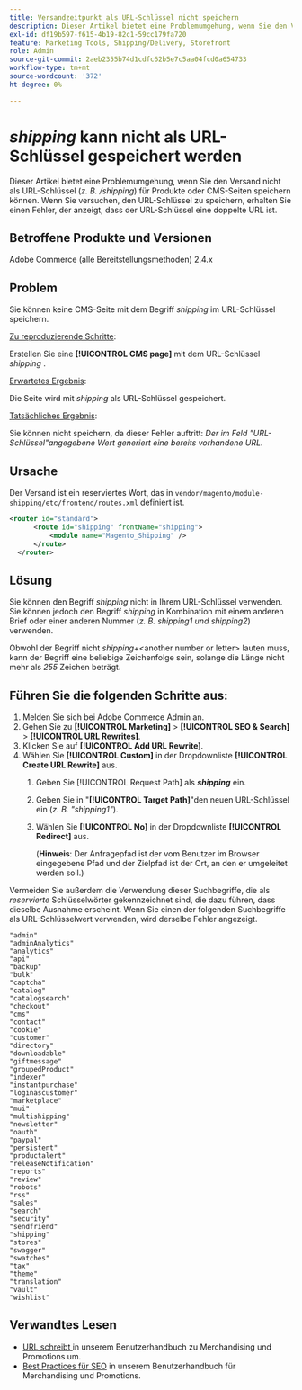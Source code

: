 ```yaml
---
title: Versandzeitpunkt als URL-Schlüssel nicht speichern
description: Dieser Artikel bietet eine Problemumgehung, wenn Sie den Versand nicht als URL-Schlüssel (_z. B. /shipping_) für Produkte oder CMS-Seiten speichern können. Wenn Sie versuchen, den URL-Schlüssel zu speichern, erhalten Sie eine Fehlermeldung, die anzeigt, dass der URL-Schlüssel eine doppelte URL ist.
exl-id: df19b597-f615-4b19-82c1-59cc179fa720
feature: Marketing Tools, Shipping/Delivery, Storefront
role: Admin
source-git-commit: 2aeb2355b74d1cdfc62b5e7c5aa04fcd0a654733
workflow-type: tm+mt
source-wordcount: '372'
ht-degree: 0%

---
```


# _shipping_ kann nicht als URL-Schlüssel gespeichert werden

Dieser Artikel bietet eine Problemumgehung, wenn Sie den Versand nicht als URL-Schlüssel (_z. B. /shipping_) für Produkte oder CMS-Seiten speichern können. Wenn Sie versuchen, den URL-Schlüssel zu speichern, erhalten Sie einen Fehler, der anzeigt, dass der URL-Schlüssel eine doppelte URL ist.

## Betroffene Produkte und Versionen

Adobe Commerce (alle Bereitstellungsmethoden) 2.4.x

## Problem

Sie können keine CMS-Seite mit dem Begriff _shipping_ im URL-Schlüssel speichern.

<u>Zu reproduzierende Schritte</u>:

Erstellen Sie eine **[!UICONTROL CMS page]** mit dem URL-Schlüssel _shipping_ .

<u>Erwartetes Ergebnis</u>:

Die Seite wird mit _shipping_ als URL-Schlüssel gespeichert.

<u>Tatsächliches Ergebnis</u>:

Sie können nicht speichern, da dieser Fehler auftritt:
*Der im Feld &quot;URL-Schlüssel&quot;angegebene Wert generiert eine bereits vorhandene URL.*

## Ursache

Der Versand ist ein reserviertes Wort, das in `vendor/magento/module-shipping/etc/frontend/routes.xml` definiert ist.

```xml
<router id="standard">
      <route id="shipping" frontName="shipping">
          <module name="Magento_Shipping" />
      </route>
  </router>
```

## Lösung

Sie können den Begriff _shipping_ nicht in Ihrem URL-Schlüssel verwenden. Sie können jedoch den Begriff _shipping_ in Kombination mit einem anderen Brief oder einer anderen Nummer (_z. B. shipping1 und shipping2_) verwenden.

Obwohl der Begriff nicht _shipping_+&lt;another number or letter> lauten muss, kann der Begriff eine beliebige Zeichenfolge sein, solange die Länge nicht mehr als *255* Zeichen beträgt.

## Führen Sie die folgenden Schritte aus:

1. Melden Sie sich bei Adobe Commerce Admin an.
1. Gehen Sie zu **[!UICONTROL Marketing]** > **[!UICONTROL SEO & Search]** > **[!UICONTROL URL Rewrites]**.
1. Klicken Sie auf **[!UICONTROL Add URL Rewrite]**.
1. Wählen Sie **[!UICONTROL Custom]** in der Dropdownliste **[!UICONTROL Create URL Rewrite]** aus.
   1. Geben Sie [!UICONTROL Request Path] als **_shipping_** ein.
   1. Geben Sie in &quot;**[!UICONTROL Target Path]**&quot;den neuen URL-Schlüssel ein (_z. B. &quot;shipping1&quot;_).
   1. Wählen Sie **[!UICONTROL No]** in der Dropdownliste **[!UICONTROL Redirect]** aus.


      (**Hinweis**: Der Anfragepfad ist der vom Benutzer im Browser eingegebene Pfad und der Zielpfad ist der Ort, an den er umgeleitet werden soll.)

Vermeiden Sie außerdem die Verwendung dieser Suchbegriffe, die als *reservierte* Schlüsselwörter gekennzeichnet sind, die dazu führen, dass dieselbe Ausnahme erscheint. Wenn Sie einen der folgenden Suchbegriffe als URL-Schlüsselwert verwenden, wird derselbe Fehler angezeigt.


```
"admin"
"adminAnalytics"
"analytics"
"api"
"backup"
"bulk"
"captcha"
"catalog"
"catalogsearch"
"checkout"
"cms"
"contact"
"cookie"
"customer"
"directory"
"downloadable"
"giftmessage"
"groupedProduct"
"indexer"
"instantpurchase"
"loginascustomer"
"marketplace"
"mui"
"multishipping"
"newsletter"
"oauth"
"paypal"
"persistent"
"productalert"
"releaseNotification"
"reports"
"review"
"robots"
"rss"
"sales"
"search"
"security"
"sendfriend"
"shipping"
"stores"
"swagger"
"swatches"
"tax"
"theme"
"translation"
"vault"
"wishlist"
```

## Verwandtes Lesen

* [URL schreibt ](https://experienceleague.adobe.com/en/docs/commerce-admin/marketing/seo/url-rewrites/url-rewrite) in unserem Benutzerhandbuch zu Merchandising und Promotions um.
* [Best Practices für SEO](https://experienceleague.adobe.com/en/docs/commerce-admin/marketing/seo/seo-overview) in unserem Benutzerhandbuch für Merchandising und Promotions.
